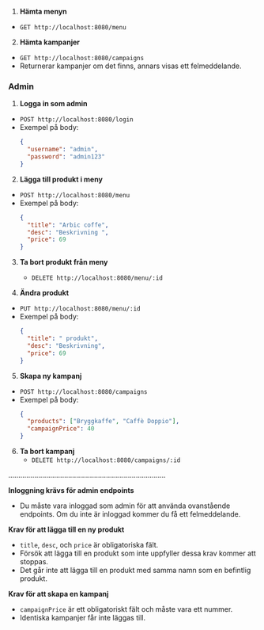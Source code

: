 1. **Hämta menyn**
  - `GET http://localhost:8080/menu`
   
2. **Hämta kampanjer**
  - `GET http://localhost:8080/campaigns`
  - Returnerar kampanjer om det finns, annars visas ett felmeddelande.

### Admin 


1. **Logga in som admin**
 - `POST http://localhost:8080/login`
  -  Exempel på body:
     ```json
     {
       "username": "admin",
       "password": "admin123"
     }
     ```

2. **Lägga till produkt i meny**
  -  `POST http://localhost:8080/menu`
 -  Exempel på body:
     ```json
     {
       "title": "Arbic coffe",
       "desc": "Beskrivning ",
       "price": 69
     }
     ```

3. **Ta bort produkt från meny**
   - `DELETE http://localhost:8080/menu/:id`

4. **Ändra produkt**
  -  `PUT http://localhost:8080/menu/:id`
-   Exempel på body:
     ```json
     {
       "title": " produkt",
       "desc": "Beskrivning",
       "price": 69
     }
     ```

5. **Skapa ny kampanj**
  -  `POST http://localhost:8080/campaigns`
  -  Exempel på body:
     ```json
     {
       "products": ["Bryggkaffe", "Caffè Doppio"],
       "campaignPrice": 40
     }
     ```

6. **Ta bort kampanj**
   - `DELETE http://localhost:8080/campaigns/:id`

...............................................................................

 **Inloggning krävs för admin endpoints**
   - Du måste vara inloggad som admin för att använda ovanstående endpoints. Om du inte är inloggad kommer du få ett felmeddelande.

**Krav för att lägga till en ny produkt**
   - `title`, `desc`, och `price` är obligatoriska fält.
   - Försök att lägga till en produkt som inte uppfyller dessa krav kommer att stoppas.
   - Det går inte att lägga till en produkt med samma namn som en befintlig produkt.

 **Krav för att skapa en kampanj**
   - `campaignPrice` är ett obligatoriskt fält och måste vara ett nummer.
   - Identiska kampanjer får inte läggas till.
